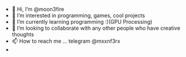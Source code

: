 - 👋 Hi, I’m @moon3fire
- 👀 I’m interested in programming, games, cool projects
- 🌱 I’m currently learning programming :)(GPU Processing)
- 💞️ I’m looking to collaborate with any other people who have creative thoughts
- 📫 How to reach me ... telegram @mxxnf3rx
- 

<!---
moon3fire/moon3fire is a ✨ special ✨ repository because its `README.md` (this file) appears on your GitHub profile.
You can click the Preview link to take a look at your changes.
--->
